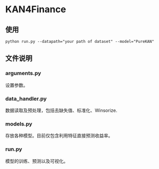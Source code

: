 # KAN4Finance

## 使用

`python run.py --datapath="your path of dataset" --model="PureKAN"`

## 文件说明

### arguments.py

设置参数。

### data_handler.py

数据读取及预处理，包括去缺失值、标准化、Winsorize.

### models.py

存放各种模型。目前仅包含利用特征直接预测收益率。

### run.py

模型的训练、预测以及可视化。